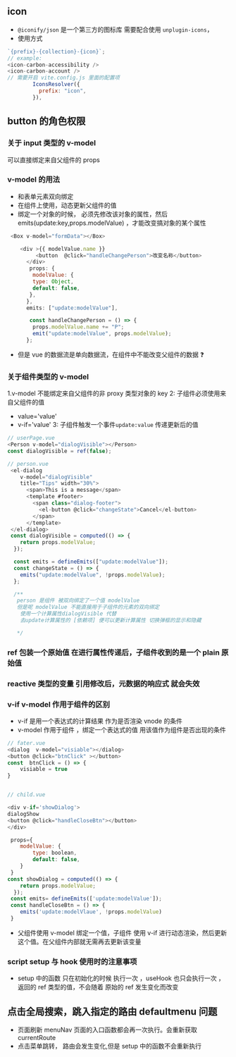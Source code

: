 ## icon

- `@iconify/json` 是一个第三方的图标库 需要配合使用 `unplugin-icons`，
- 使用方式

```js
`{prefix}-{collection}-{icon}`;
// example:
<icon-carbon-accessibility />
<icon-carbon-account />
// 需要开启 vite.config.js 里面的配置项
        IconsResolver({
          prefix: "icon",
        }),
```

## button 的角色权限

### 关于 input 类型的 v-model

可以直接绑定来自父组件的 props

### v-model 的用法

- 和表单元素双向绑定
- 在组件上使用，动态更新父组件的值
- 绑定一个对象的时候， 必须先修改该对象的属性，然后 emits(update:key,props.modelValue) ，才能改变搞对象的某个属性

```js
 <Box v-model="formData"></Box>

    <div >{{ modelValue.name }}
         <button  @click="handleChangePerson">改变名称</button>
      </div>
       props: {
        modelValue: {
        type: Object,
        default: false,
       },
      },
      emits: ["update:modelValue"],

       const handleChangePerson = () => {
        props.modelValue.name += "P";
        emit("update:modelValue", props.modelValue);
      };
```

- 但是 vue 的数据流是单向数据流，在组件中不能改变父组件的数据 ❓

### 关于组件类型的 v-model

1.v-model 不能绑定来自父组件的非 proxy 类型对象的 key
2: 子组件必须使用来自父组件的值

- value='value'
- v-if='value'
  3: 子组件触发一个事件`update:value` 传递更新后的值

```js
// userPage.vue
<Person v-model="dialogVisible"></Person>
const dialogVisible = ref(false);

// person.vue
 <el-dialog
    v-model="dialogVisible"
    title="Tips" width="30%">
      <span>This is a message</span>
      <template #footer>
        <span class="dialog-footer">
          <el-button @click="changeState">Cancel</el-button>
        </span>
      </template>
 </el-dialog>
 const dialogVisible = computed(() => {
    return props.modelValue;
  });

  const emits = defineEmits(["update:modelValue"]);
  const changeState = () => {
    emits("update:modelValue", !props.modelValue);
  };

  /**
   person 是组件 被双向绑定了一个值 modelValue
   但是呢 modelValue 不能直接用于子组件的元素的双向绑定
    使用一个计算属性dialogVisible 代替
    去update计算属性的 [依赖项] 便可以更新计算属性 切换弹框的显示和隐藏

   */
```

### ref 包装一个原始值 在进行属性传递后，子组件收到的是一个 plain 原始值

### reactive 类型的变量 引用修改后，元数据的响应式 就会失效

### v-if v-model 作用于组件的区别

- v-if 是用一个表达式的计算结果 作为是否渲染 vnode 的条件
- v-model 作用于组件 ，绑定一个表达式的值 用该值作为组件是否出现的条件

```js
// fater.vue
<dialog  v-model="visiable"></dialog>
<button @click="btnClick" ></button>
const  btnClick = () => {
    visiable = true
}


// child.vue

<div v-if='showDialog'>
dialogShow
<button @click="handleCloseBtn"></button>
</div>

 props={
    modelValue: {
        type: boolean,
        default: false,
    }
 }
const showDialog = computed(() => {
    return props.modelValue;
  });
 const emits= defineEmits(['update:modelValue']);
 const handleCloseBtn = () => {
    emits('update:modelVlaue', !props.modelValue)
 }

```

- 父组件使用 v-model 绑定一个值，子组件 使用 v-if 进行动态渲染，然后更新这个值。在父组件内部就无需再去更新该变量

### script setup 与 hook 使用时的注意事项

- setup 中的函数 只在初始化的时候 执行一次 ，useHook 也只会执行一次 ，返回的 ref 类型的值，不会随着 原始的 ref 发生变化而改变

## 点击全局搜索，跳入指定的路由 defaultmenu 问题

- 页面刷新 menuNav 页面的入口函数都会再一次执行。会重新获取 currentRoute
- 点击菜单跳转， 路由会发生变化,但是 setup 中的函数不会重新执行
